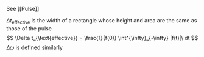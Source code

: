 See [[Pulse]]

$\Delta t_{\text{effective}}$ is the width of a rectangle whose height and area are the same as those of the pulse
$$
\Delta t_{\text{effective}} = \frac{1}{f(0)} \int^{\infty}_{-\infty} |f(t)|\ dt
$$
$\Delta \omega$ is defined similarly